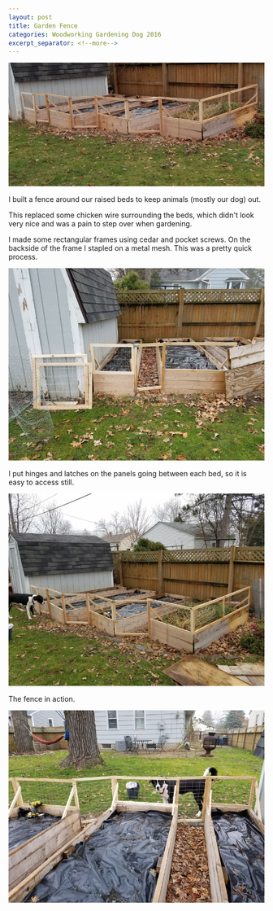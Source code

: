 ```yaml
---
layout: post
title: Garden Fence
categories: Woodworking Gardening Dog 2016
excerpt_separator: <!--more-->
---
```


![Garden Fence](/images/garden-fence/0.jpg)

I built a fence around our raised beds to keep animals (mostly our dog) out.
<!--more-->

This replaced some chicken wire surrounding the beds, which didn't look very nice and was a pain to step over when gardening.

I made some rectangular frames using cedar and pocket screws. On the backside of the frame I stapled on a metal mesh. This was a pretty quick process.

![Garden Fence](/images/garden-fence/1.jpg)

I put hinges and latches on the panels going between each bed, so it is easy to access still.

![Garden Fence](/images/garden-fence/2.jpg)

The fence in action.

![Garden Fence](/images/garden-fence/3.jpg)
